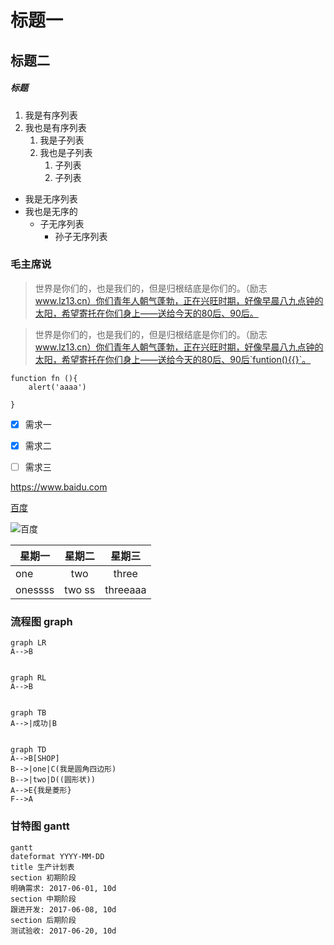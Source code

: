 # 标题一
## 标题二
##### 标题


1. 我是有序列表
2. 我也是有序列表
    1. 我是子列表
    2. 我也是子列表
        1. 子列表
        2. 子列表

- 我是无序列表
- 我也是无序的
  - 子无序列表
    - 孙子无序列表

### 毛主席说
> 世界是你们的，也是我们的，但是归根结底是你们的。（励志  www.lz13.cn）你们青年人朝气蓬勃，正在兴旺时期，好像早晨八九点钟的太阳，希望寄托在你们身上――送给今天的80后、90后。

> 世界是你们的，也是我们的，但是归根结底是你们的。（励志  www.lz13.cn）你们青年人朝气蓬勃，正在兴旺时期，好像早晨八九点钟的太阳，希望寄托在你们身上――送给今天的80后、90后`funtion(){{}`。

```
function fn (){
    alert('aaaa')
    
}

```

- [x] 需求一
- [x] 需求二
- [ ] 需求三


https://www.baidu.com

[百度](https://www.baidu.com)

![百度](https://www.baidu.com/img/bd_logo1.png)



|星期一|星期二|星期三|
|-----|:----:|:-----:|
|one|two |three|
|onessss|two ss|threeaaa|



### 流程图  graph

```
graph LR
A-->B


```

```
graph RL
A-->B


```

```
graph TB
A-->|成功|B


```

```
graph TD
A-->B[SHOP]
B-->|one|C(我是圆角四边形)
B-->|two|D((圆形状))
A-->E{我是菱形}
F-->A
```


### 甘特图  gantt

```
gantt
dateformat YYYY-MM-DD
title 生产计划表
section 初期阶段
明确需求: 2017-06-01, 10d
section 中期阶段
跟进开发: 2017-06-08, 10d
section 后期阶段
测试验收: 2017-06-20, 10d

```
